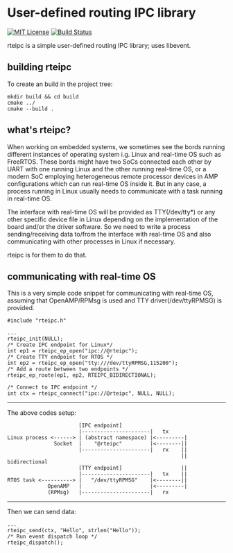 # User-defined routing IPC library
[![MIT License](https://img.shields.io/badge/license-MIT-blue.svg)](https://raw.githubusercontent.com/raitosyo/rteipc/master/LICENSE)
[![Build Status](https://img.shields.io/circleci/project/github/raitosyo/rteipc/master.svg)](https://circleci.com/gh/raitosyo/rteipc)

rteipc is a simple user-defined routing IPC library; uses libevent.

## building rteipc

To create an build in the project tree:

    mkdir build && cd build
    cmake ../
    cmake --build .

## what's rteipc?

When working on embedded systems, we sometimes see the bords running different
instances of operating system i.g. Linux and real-time OS such as FreeRTOS.
These bords might have two SoCs connected each other by UART with one running
Linux and the other running real-time OS, or a modern SoC employing
heterogeneous remote processor devices in AMP configurations which can run
real-time OS inside it. But in any case, a process running in Linux usually
needs to communicate with a task running in real-time OS.

The interface with real-time OS will be provided as TTY(/dev/tty*) or any other
specific device file in Linux depending on the implementation of the board
and/or the driver software.
So we need to write a process sending/receiving data to/from the interface with
real-time OS and also communicating with other processes in Linux if necessary.

rteipc is for them to do that.

## communicating with real-time OS
This is a very simple code snippet for communicating with real-time OS, assuming
that OpenAMP/RPMsg is used and TTY driver(/dev/ttyRPMSG) is provided.


    #include "rteipc.h"

    ...
    rteipc_init(NULL);
    /* Create IPC endpoint for Linux*/
    int ep1 = rteipc_ep_open("ipc://@rteipc");
    /* Create TTY endpoint for RTOS */
    int ep2 = rteipc_ep_open("tty:///dev/ttyRPMSG,115200");
    /* Add a route between two endpoints */
    rteipc_ep_route(ep1, ep2, RTEIPC_BIDIRECTIONAL);
    
    /* Connect to IPC endpoint */
    int ctx = rteipc_connect("ipc://@rteipc", NULL, NULL);

***
The above codes setup:

                           [IPC endpoint]
                           |----------------------|   tx
    Linux process <------> | (abstract namespace) |<---------|
                   Socket  |    "@rteipc"         |<--------||
                           |----------------------|   rx    ||
                                                            || bidirectional
                           [TTY endpoint]                   ||
                           |----------------------|   tx    ||
    RTOS task <----------> |   "/dev/ttyRPMSG"    |<--------||
                 OpenAMP   |                      |<---------|
                 (RPMsg)   |----------------------|   rx


***
Then we can send data:

    ...
    rteipc_send(ctx, "Hello", strlen("Hello"));
    /* Run event dispatch loop */
    rteipc_dispatch();